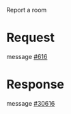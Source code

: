 Report a room

# Request
message [#616](../../proto/README.md#action_616)

# Response
message [#30616](../../proto/README.md#action_30616)

